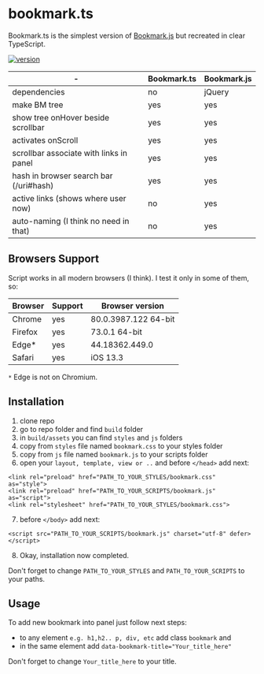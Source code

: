 # bookmark.ts

Bookmark.ts is the simplest version of [Bookmark.js](https://bespoyasov.ru/bookmark) but recreated in clear TypeScript.

[![version](https://img.shields.io/badge/version-1.3-default.svg?style=flat-square)](https://github.com/tomasci/bookmarkts)

| -                                         | Bookmark.ts   |Bookmark.js    |
| -                                         | -             |-              |
| dependencies                              | no            | jQuery        |
| make BM tree                              | yes           | yes           |
| show tree onHover beside scrollbar        | yes           | yes           |
| activates onScroll                        | yes           | yes           |
| scrollbar associate with links in panel   | yes           | yes           |
| hash in browser search bar (/uri#hash)    | yes           | yes           |
| active links (shows where user now)       | no            | yes           |
| auto-naming (I think no need in that)     | no            | yes           |

<!-- `*` features that can be added later. -->

## Browsers Support
Script works in all modern browsers (I think).
I test it only in some of them, so:

| Browser   | Support   | Browser version       |
| -         | -         | -                     |
| Chrome    | yes       | 80.0.3987.122 64-bit  |
| Firefox   | yes       | 73.0.1 64-bit         |
| Edge*     | yes       | 44.18362.449.0        |
| Safari    | yes       | iOS 13.3              |

`*` Edge is not on Chromium.

## Installation

1. clone repo
2. go to repo folder and find `build` folder
3. in `build/assets` you can find `styles` and `js` folders
4. copy from `styles` file named `bookmark.css` to your styles folder
5. copy from `js` file named `bookmark.js` to your scripts folder
6. open your `layout, template, view or ..` and before `</head>` add next:
~~~~
<link rel="preload" href="PATH_TO_YOUR_STYLES/bookmark.css" as="style">
<link rel="preload" href="PATH_TO_YOUR_SCRIPTS/bookmark.js" as="script">
<link rel="stylesheet" href="PATH_TO_YOUR_STYLES/bookmark.css">
~~~~
7. before `</body>` add next:
~~~~
<script src="PATH_TO_YOUR_SCRIPTS/bookmark.js" charset="utf-8" defer></script>
~~~~
8. Okay, installation now completed.

Don't forget to change `PATH_TO_YOUR_STYLES` and `PATH_TO_YOUR_SCRIPTS` to your paths.

## Usage

To add new bookmark into panel just follow next steps:
* to any element `e.g. h1,h2.. p, div, etc` add class `bookmark` and
* in the same element add `data-bookmark-title="Your_title_here"`

Don't forget to change `Your_title_here` to your title.